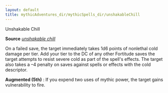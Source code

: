 ```yaml
---
layout: default
title: mythicAdventures_dir/mythicSpells_dir/unshakableChill
---
```

Unshakable Chill

**Source** [_unshakable chill_](../../ultimateMagic_dir/spells_dir/unshakableChill#_unshakable-chill)

On a failed save, the target immediately takes 1d6 points of nonlethal cold damage per tier. Add your tier to the DC of any other Fortitude saves the target attempts to resist severe cold as part of the spell's effects. The target also takes a –4 penalty on saves against spells or effects with the cold descriptor.

**Augmented (5th)** : If you expend two uses of mythic power, the target gains vulnerability to fire.

